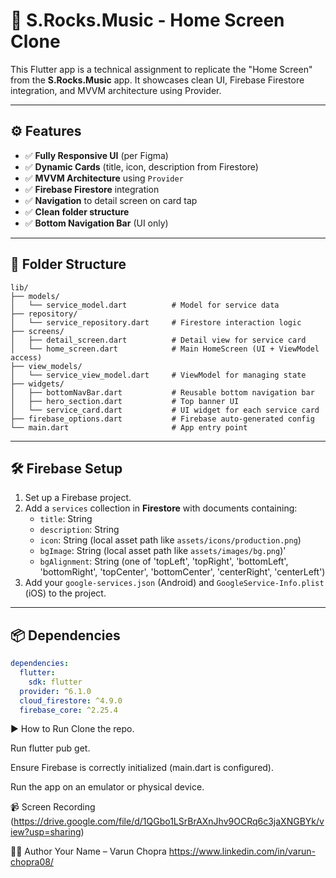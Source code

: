 # 🎵 S.Rocks.Music - Home Screen Clone

This Flutter app is a technical assignment to replicate the "Home Screen" from the **S.Rocks.Music** app. It showcases clean UI, Firebase Firestore integration, and MVVM architecture using Provider.

---

## ⚙️ Features

- ✅ **Fully Responsive UI** (per Figma)
- ✅ **Dynamic Cards** (title, icon, description from Firestore)
- ✅ **MVVM Architecture** using `Provider`
- ✅ **Firebase Firestore** integration
- ✅ **Navigation** to detail screen on card tap
- ✅ **Clean folder structure**
- ✅ **Bottom Navigation Bar** (UI only)

---

## 🔧 Folder Structure


```
lib/
├── models/
│   └── service_model.dart          # Model for service data
├── repository/
│   └── service_repository.dart     # Firestore interaction logic
├── screens/
│   ├── detail_screen.dart          # Detail view for service card
│   └── home_screen.dart            # Main HomeScreen (UI + ViewModel access)
├── view_models/
│   └── service_view_model.dart     # ViewModel for managing state
├── widgets/
│   ├── bottomNavBar.dart           # Reusable bottom navigation bar
│   ├── hero_section.dart           # Top banner UI
│   └── service_card.dart           # UI widget for each service card
├── firebase_options.dart           # Firebase auto-generated config
└── main.dart                       # App entry point
```


---

## 🛠️ Firebase Setup

1. Set up a Firebase project.
2. Add a `services` collection in **Firestore** with documents containing:
    - `title`: String
    - `description`: String
    - `icon`: String (local asset path like `assets/icons/production.png`)
    - `bgImage`: String (local asset path like `assets/images/bg.png`)'
    - `bgAlignment`: String (one of 'topLeft', 'topRight', 'bottomLeft', 'bottomRight', 'topCenter', 'bottomCenter', 'centerRight', 'centerLeft')
3. Add your `google-services.json` (Android) and `GoogleService-Info.plist` (iOS) to the project.

---

## 📦 Dependencies

```yaml
dependencies:
  flutter:
    sdk: flutter
  provider: ^6.1.0
  cloud_firestore: ^4.9.0
  firebase_core: ^2.25.4
````
▶️ How to Run
Clone the repo.

Run flutter pub get.

Ensure Firebase is correctly initialized (main.dart is configured).

Run the app on an emulator or physical device.

📹 Screen Recording
(https://drive.google.com/file/d/1QGbo1LSrBrAXnJhv9OCRq6c3jaXNGBYk/view?usp=sharing)


🧑‍💻 Author
Your Name – Varun Chopra
https://www.linkedin.com/in/varun-chopra08/
